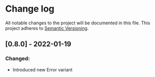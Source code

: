 # Change log

All notable changes to the project will be documented in this file. This project adheres to [Semantic Versioning](http://semver.org).

## [0.8.0] - 2022-01-19
### Changed:
- Introduced new Error variant
